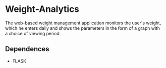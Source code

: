 # Weight-Analytics
The web-based weight management application monitors the user's weight, which he enters daily and shows the parameters in the form of a graph with a choice of viewing period
## Dependences 
* FLASK